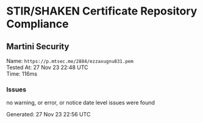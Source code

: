 # STIR/SHAKEN Certificate Repository Compliance

## Martini Security

Name: `https://p.mtsec.me/2884/ezzaxugnu831.pem`\
Tested At: 27 Nov 23 22:48 UTC\
Time: 116ms

### Issues

no warning, or error, or notice date level issues were found

Generated: 27 Nov 23 22:56 UTC